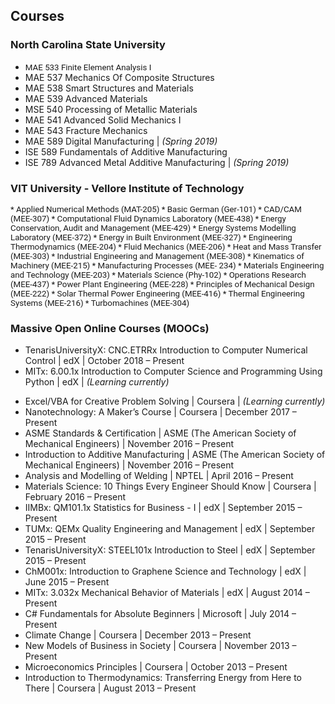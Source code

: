 <!---
1st way <div style="text-align: justify"> 
<span style="font-family:San Francisco, Roboto, Segoe UI; font-size:10pt;">
-->

<!---
2nd way: I am in <span style="font-family:Papyrus; font-size:4em;">LOVE!</span>
-->


## Courses

### North Carolina State University 

* <span style="font-family:San Francisco, Roboto, Segoe UI; font-size:10pt;"> MAE 533 Finite Element Analysis I</span>
* MAE 537 Mechanics Of Composite Structures
* MAE 538 Smart Structures and Materials
* MAE 539 Advanced Materials
* MSE 540 Processing of Metallic Materials
* MAE 541 Advanced Solid Mechanics I
* MAE 543 Fracture Mechanics
* MAE 589 Digital Manufacturing
| *(Spring 2019)*
* ISE 589 Fundamentals of Additive Manufacturing
* ISE 789 Advanced Metal Additive Manufacturing 
| *(Spring 2019)*

### VIT University - Vellore Institute of Technology

<span style="font-family:San Francisco, Roboto, Segoe UI; font-size:10pt;"> 
* Applied Numerical Methods (MAT-205)
* Basic German (Ger-101)
* CAD/CAM (MEE-307)
* Computational Fluid Dynamics Laboratory (MEE-438)
* Energy Conservation, Audit and Management (MEE-429)
* Energy Systems Modelling Laboratory (MEE-372)
* Energy in Built Environment (MEE-327)
* Engineering Thermodynamics (MEE-204)
* Fluid Mechanics (MEE-206)
* Heat and Mass Transfer (MEE-303)
* Industrial Engineering and Management (MEE-308)
* Kinematics of Machinery (MEE-215)
* Manufacturing Processes (MEE- 234)
* Materials Engineering and Technology (MEE-203)
* Materials Science (Phy-102)
* Operations Research (MEE-437)
* Power Plant Engineering (MEE-228)
* Principles of Mechanical Design (MEE-222)
* Solar Thermal Power Engineering (MEE-416)
* Thermal Engineering Systems (MEE-216)
* Turbomachines (MEE-304)</span>

### Massive Open Online Courses (MOOCs)

* TenarisUniversityX: CNC.ETRRx Introduction to Computer Numerical Control
| edX
| October 2018 – Present
* MITx: 6.00.1x Introduction to Computer Science and Programming Using Python
| edX
| *(Learning currently)*
<!---Introduction to Programming with MATLAB| Coursera|(Learning currently)-->
* Excel/VBA for Creative Problem Solving
| Coursera
| *(Learning currently)*
* Nanotechnology: A Maker’s Course
| Coursera
| December 2017 – Present
* ASME Standards & Certification 
| ASME (The American Society of Mechanical Engineers)
| November 2016 – Present
* Introduction to Additive Manufacturing 
| ASME (The American Society of Mechanical Engineers) 
| November 2016 – Present
* Analysis and Modelling of Welding 
| NPTEL 
| April 2016 – Present
* Materials Science: 10 Things Every Engineer Should Know 
| Coursera
| February 2016 – Present
* IIMBx: QM101.1x Statistics for Business - I 
| edX 
| September 2015 – Present
* TUMx: QEMx Quality Engineering and Management 
| edX 
| September 2015 – Present
* TenarisUniversityX: STEEL101x Introduction to Steel 
| edX 
| September 2015 – Present
* ChM001x: Introduction to Graphene Science and Technology 
| edX 
| June 2015 – Present
* MITx: 3.032x Mechanical Behavior of Materials 
| edX 
| August 2014 – Present
* C# Fundamentals for Absolute Beginners 
| Microsoft 
| July 2014 – Present
* Climate Change 
| Coursera 
| December 2013 – Present
* New Models of Business in Society 
| Coursera 
| November 2013 – Present
* Microeconomics Principles 
| Coursera 
| October 2013 – Present
* Introduction to Thermodynamics: Transferring Energy from Here to There 
| Coursera 
| August 2013 – Present

<br /> 

